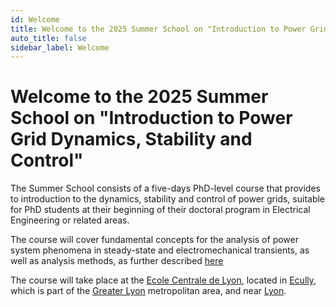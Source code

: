 ```yaml
---
id: Welcome
title: Welcome to the 2025 Summer School on "Introduction to Power Grid Dynamics, Stability and Control"
auto_title: false
sidebar_label: Welcome
---
```


# Welcome to the 2025 Summer School on "Introduction to Power Grid Dynamics, Stability and Control"

The Summer School consists of a five-days PhD-level course that provides to introduction to the dynamics, stability and control of power grids, suitable for PhD students at their beginning of their doctoral program in Electrical Engineering or related areas.

The course will cover fundamental concepts for the analysis of power system phenomena in steady-state and electromechanical transients, as well as analysis methods, as further described [here](./02_Course-Content.md)

The course will take place at the [Ecole Centrale de Lyon](https://www.ec-lyon.fr/en), located in [Ecully](https://fr.wikipedia.org/wiki/%C3%89cully), which is part of the [Greater Lyon](https://en.wikipedia.org/wiki/Metropolis_of_Lyon) metropolitan area, and near [Lyon](https://en.visiterlyon.com/).